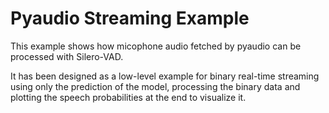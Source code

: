 # Pyaudio Streaming Example

This example shows how micophone audio fetched by pyaudio can be processed with Silero-VAD.

It has been designed as a low-level example for binary real-time streaming using only the prediction of the model, processing the binary data and plotting the speech probabilities at the end to visualize it.






